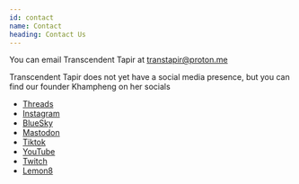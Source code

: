 ```yaml
---
id: contact
name: Contact
heading: Contact Us
---
```


You can email Transcendent Tapir at [transtapir@proton.me](mailto:transtapir@proton.me)

Transcendent Tapir does not yet have a social media presence, but you can find our founder Khampheng on her socials
- [Threads](https://threads.net/@PennyLeScroche)
- [Instagram](https://instagram.com/PennyLeScroche)
- [BlueSky](https://bsky.app/profile/pennylescroche.transtapir.games)
- [Mastodon](https://indiepocalypse.social/@pennylescroche)
- [Tiktok](https://tiktok.com/@pennylescroche)
- [YouTube](https://youtube.com/@pennylescroche)
- [Twitch](https://twitch.tv/pennylescroche)
- [Lemon8](https://lemon8-app/@pennylescroche)
